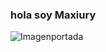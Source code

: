 ###  hola soy Maxiury

![Imagenportada](https://user-images.githubusercontent.com/113462878/196045657-69b7a0b2-052c-441b-9518-04cb7fed7e41.jpeg)
<!--
**Maxiury/Maxiury** is a ✨ _special_ ✨ repository because its `README.md` (this file) appears on your GitHub profile.

Here are some ideas to get you started:

- 🔭 I’m currently working on ...
- 🌱 I’m currently learning ...
- 👯 I’m looking to collaborate on ...
- 🤔 I’m looking for help with ...
- 💬 Ask me about ...
- 📫 How to reach me: ...
- 😄 Pronouns: ...
- ⚡ Fun fact: ...
-->
